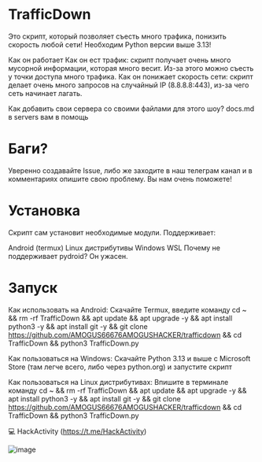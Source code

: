 # TrafficDown


Это скрипт, который позволяет съесть много трафика, понизить скорость любой сети! Необходим Python версии выше 3.13!

Как он работает
Как он ест трафик: скрипт получает очень много мусорной информации, которая много весит. Из-за этого можно съесть у точки доступа много трафика. Как он понижает скорость сети: скрипт делает очень много запросов на случайный IP (8.8.8.8:443), из-за чего сеть начинает лагать.

Как добавить свои сервера со своими файлами для этого шоу? docs.md в servers вам в помощь

# Баги?
Уверенно создавайте Issue, либо же заходите в наш телеграм канал и в комментариях опишите свою проблему. Вы нам очень поможете!

# Установка
Скрипт сам установит необходимые модули. Поддерживает:

Android (termux)
Linux дистрибутивы
Windows
WSL
Почему не поддерживает pydroid? Он ужасен.

# Запуск
Как использовать на Android: Скачайте Termux, введите команду cd ~ && rm -rf TrafficDown && apt update && apt upgrade -y && apt install python3 -y && apt install git -y && git clone https://github.com/AMOGUS66676AMOGUSHACKER/trafficdown && cd TrafficDown && python3 TrafficDown.py

Как пользоваться на Windows: Скачайте Python 3.13 и выше с Microsoft Store (там легче всего, либо через python.org) и запустите скрипт

Как пользоваться на Linux дистрибутивах: Впишите в терминале команду cd ~ && rm -rf TrafficDown && apt update && apt upgrade -y && apt install python3 -y && apt install git -y && git clone https://github.com/AMOGUS66676AMOGUSHACKER/trafficdown && cd TrafficDown && python3 TrafficDown.py

💻 HackActivity (https://t.me/HackActivity) 

![image](https://github.com/user-attachments/assets/802bab89-14f5-4534-b62d-2632261927e4)
